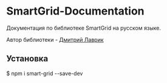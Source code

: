 # SmartGrid-Documentation
<p>Документация по библиотеке SmartGrid на русском языке.</p>
<p>Автор библиотеки - <a href="https://github.com/dmitry-lavrik" target="_blank">Дмитрий Лаврик</a></p>

<h2>Установка</h2>
<p>$ npm i smart-grid --save-dev</p>
